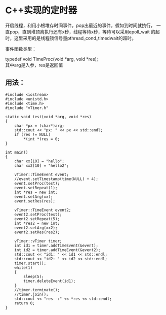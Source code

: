 # C++实现的定时器


开启线程，利用小根堆存时间事件，pop出最近的事件，假如到时间就执行，
一直pop，直到堆顶离执行还有x秒，线程等待x秒，等待可以采用epoll_wait
的超时，这里采用的是线程锁信号量pthread_cond_timedwait的超时。


事件函数类型：

typedef void TimeProc(void *arg, void *res);    
其中arg是入参，res是返回值


## 用法：

    #include <iostream>
    #include <unistd.h>
    #include <time.h>
    #include "vTimer.h"

    static void test(void *arg, void *res)
    {
        char *px = (char*)arg;
        std::cout << "px: " << px << std::endl;
        if (res != NULL)
            *(int *)res = 0; 
    }

    int main()
    {
        char xx[10] = "hello";
        char xx2[10] = "hello2";

        vTimer::TimeEvent event;
        //event.setTimestamp(time(NULL) + 4);
        event.setProc(test);
        event.setRepeat(1);
        int *res = new int;
        event.setArg(xx);
        event.setRes(res);

        vTimer::TimeEvent event2;
        event2.setProc(test);
        event2.setRepeat(5);
        int *res2 = new int;
        event2.setArg(xx2);
        event2.setRes(res2);

        vTimer::vTimer timer;
        int id1 = timer.addTimeEvent(&event);
        int id2 = timer.addTimeEvent(&event2);
        std::cout << "id1: " << id1 << std::endl;
        std::cout << "id2: " << id2 << std::endl;
        timer.start();
        while(1)
        {
            sleep(5);
            timer.deleteEvent(id1);
        }
        //timer.terminate();
        //timer.join();
        std::cout << "res--:" << *res << std::endl;
        return 0;
    }
